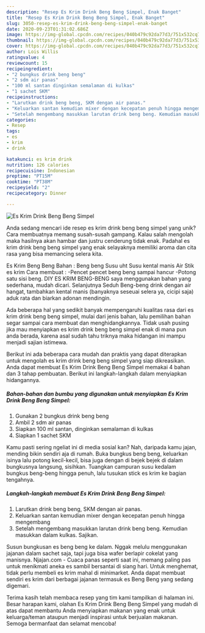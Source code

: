 ```yaml
---
description: "Resep Es Krim Drink Beng Beng Simpel, Enak Banget"
title: "Resep Es Krim Drink Beng Beng Simpel, Enak Banget"
slug: 3050-resep-es-krim-drink-beng-beng-simpel-enak-banget
date: 2020-09-23T01:31:02.686Z
image: https://img-global.cpcdn.com/recipes/040b479c92da77d3/751x532cq70/es-krim-drink-beng-beng-simpel-foto-resep-utama.jpg
thumbnail: https://img-global.cpcdn.com/recipes/040b479c92da77d3/751x532cq70/es-krim-drink-beng-beng-simpel-foto-resep-utama.jpg
cover: https://img-global.cpcdn.com/recipes/040b479c92da77d3/751x532cq70/es-krim-drink-beng-beng-simpel-foto-resep-utama.jpg
author: Lois Willis
ratingvalue: 4
reviewcount: 15
recipeingredient:
- "2 bungkus drink beng beng"
- "2 sdm air panas"
- "100 ml santan dinginkan semalaman di kulkas"
- "1 sachet SKM"
recipeinstructions:
- "Larutkan drink beng beng, SKM dengan air panas."
- "Keluarkan santan kemudian mixer dengan kecepatan penuh hingga mengembang"
- "Setelah mengembang masukkan larutan drink beng beng. Kemudian masukkan dalam kulkas. Sajikan."
categories:
- Resep
tags:
- es
- krim
- drink

katakunci: es krim drink 
nutrition: 126 calories
recipecuisine: Indonesian
preptime: "PT15M"
cooktime: "PT38M"
recipeyield: "2"
recipecategory: Dinner

---
```



![Es Krim Drink Beng Beng Simpel](https://img-global.cpcdn.com/recipes/040b479c92da77d3/751x532cq70/es-krim-drink-beng-beng-simpel-foto-resep-utama.jpg)

Anda sedang mencari ide resep es krim drink beng beng simpel yang unik? Cara membuatnya memang susah-susah gampang. Kalau salah mengolah maka hasilnya akan hambar dan justru cenderung tidak enak. Padahal es krim drink beng beng simpel yang enak selayaknya memiliki aroma dan cita rasa yang bisa memancing selera kita.

Es Krim Beng Beng Bahan : Beng beng Susu uht Susu kental manis Air Stik es krim Cara membuat : -Pencet pencet beng beng sampai hancur -Potong satu sisi beng. DIY ES KRIM BENG-BENG saya menggunakan bahan yang sederhana, mudah dicari. Selanjutnya Seduh Beng-beng drink dengan air hangat, tambahkan kental manis (banyaknya seseuai selera ya, cicipi saja) aduk rata dan biarkan adonan mendingin.

Ada beberapa hal yang sedikit banyak mempengaruhi kualitas rasa dari es krim drink beng beng simpel, mulai dari jenis bahan, lalu pemilihan bahan segar sampai cara membuat dan menghidangkannya. Tidak usah pusing jika mau menyiapkan es krim drink beng beng simpel enak di mana pun anda berada, karena asal sudah tahu triknya maka hidangan ini mampu menjadi sajian istimewa.


Berikut ini ada beberapa cara mudah dan praktis yang dapat diterapkan untuk mengolah es krim drink beng beng simpel yang siap dikreasikan. Anda dapat membuat Es Krim Drink Beng Beng Simpel memakai 4 bahan dan 3 tahap pembuatan. Berikut ini langkah-langkah dalam menyiapkan hidangannya.

<!--inarticleads1-->

##### Bahan-bahan dan bumbu yang digunakan untuk menyiapkan Es Krim Drink Beng Beng Simpel:

1. Gunakan 2 bungkus drink beng beng
1. Ambil 2 sdm air panas
1. Siapkan 100 ml santan, dinginkan semalaman di kulkas
1. Siapkan 1 sachet SKM


Kamu pasti sering ngeliat ini di media sosial kan? Nah, daripada kamu jajan, mending bikin sendiri aja di rumah. Buka bungkus beng beng, keluarkan isinya lalu potong kecil-kecil, bisa juga dengan di bejek bejek di dalam bungkusnya langsung, sisihkan. Tuangkan campuran susu kedalam bungkus beng-beng hingga penuh, lalu tusukan stick es krim ke bagian tengahnya. 

<!--inarticleads2-->

##### Langkah-langkah membuat Es Krim Drink Beng Beng Simpel:

1. Larutkan drink beng beng, SKM dengan air panas.
1. Keluarkan santan kemudian mixer dengan kecepatan penuh hingga mengembang
1. Setelah mengembang masukkan larutan drink beng beng. Kemudian masukkan dalam kulkas. Sajikan.


Susun bungkusan es beng beng ke dalam. Nggak melulu menggunakan jajanan dalam sachet saja, tapi juga bisa wafer berlapir cokelat yang manisnya. Njajan.com - Cuaca panas seperti saat ini, memang paling pas untuk menikmati aneka es sambil bersantai di siang hari. Untuk menghemat, tidak perlu membeli es krim mahal di minimarket. Anda dapat membuat sendiri es krim dari berbagai jajanan termasuk es Beng Beng yang sedang digemari. 

Terima kasih telah membaca resep yang tim kami tampilkan di halaman ini. Besar harapan kami, olahan Es Krim Drink Beng Beng Simpel yang mudah di atas dapat membantu Anda menyiapkan makanan yang enak untuk keluarga/teman ataupun menjadi inspirasi untuk berjualan makanan. Semoga bermanfaat dan selamat mencoba!
